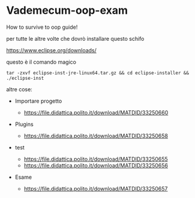 # Vademecum-oop-exam

How to survive to oop guide!

per tutte le altre volte che dovrò installare questo schifo

https://www.eclipse.org/downloads/

questo è il comando magico

```
tar -zxvf eclipse-inst-jre-linux64.tar.gz && cd eclipse-installer && ./eclipse-inst
```

altre cose:

- Importare progetto
  - https://file.didattica.polito.it/download/MATDID/33250660

- Plugins
  - https://file.didattica.polito.it/download/MATDID/33250658

- test
  - https://file.didattica.polito.it/download/MATDID/33250655
  - https://file.didattica.polito.it/download/MATDID/33250656

- Esame
  - https://file.didattica.polito.it/download/MATDID/33250657
